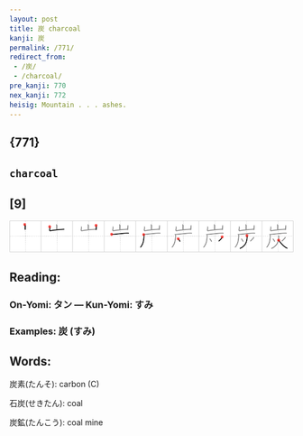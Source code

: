 ```yaml
---
layout: post
title: 炭 charcoal
kanji: 炭
permalink: /771/
redirect_from:
 - /炭/
 - /charcoal/
pre_kanji: 770
nex_kanji: 772
heisig: Mountain . . . ashes.
---
```


## {771}

## `charcoal`

## [9]

<div class="stroke"><img src="../images/E782AD.png" /></div>

## Reading:

### On-Yomi: タン &mdash; Kun-Yomi: すみ

### Examples: 炭 (すみ)

## Words:

炭素(たんそ): carbon (C)

石炭(せきたん): coal

炭鉱(たんこう): coal mine
